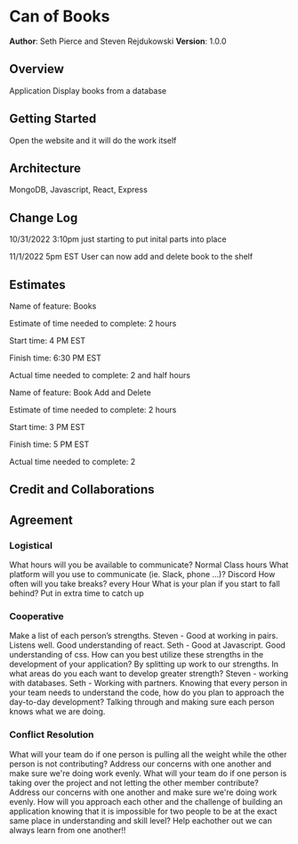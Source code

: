 # Can of Books

**Author**: Seth Pierce and Steven Rejdukowski
**Version**: 1.0.0

## Overview

Application Display books from a database

## Getting Started

 Open the website and it will do the work itself

## Architecture

 MongoDB, Javascript, React, Express

## Change Log

10/31/2022 3:10pm just starting to put inital parts into place

11/1/2022 5pm EST User can now add and delete book to the shelf

## Estimates

Name of feature: Books

Estimate of time needed to complete: 2 hours

Start time: 4 PM EST

Finish time:  6:30 PM EST

Actual time needed to complete: 2 and half hours

Name of feature: Book Add and Delete

Estimate of time needed to complete: 2 hours

Start time: 3 PM EST

Finish time:  5 PM EST

Actual time needed to complete: 2

## Credit and Collaborations
<!-- Give credit (and a link) to other people or resources that helped you build this application. -->

## Agreement

### Logistical

What hours will you be available to communicate?
Normal Class hours
What platform will you use to communicate (ie. Slack, phone …)?
Discord
How often will you take breaks? every Hour
What is your plan if you start to fall behind?
Put in extra time to catch up

### Cooperative

Make a list of each person’s strengths.
Steven - Good at working in pairs. Listens well. Good understanding of react. Seth - Good at Javascript. Good understanding of css.
How can you best utilize these strengths in the development of your application?
By splitting up work to our strengths.
In what areas do you each want to develop greater strength?
Steven - working with databases. Seth - Working with partners.
Knowing that every person in your team needs to understand the code, how do you plan to approach the day-to-day development?
Talking through and making sure each person knows what we are doing.

### Conflict Resolution

What will your team do if one person is pulling all the weight while the other person is not contributing?
Address our concerns with one another and make sure we're doing work evenly.
What will your team do if one person is taking over the project and not letting the other member contribute?
Address our concerns with one another and make sure we're doing work evenly.
How will you approach each other and the challenge of building an application knowing that it is impossible for two people to be at the exact same place in understanding and skill level? Help eachother out we can always learn from one another!!
